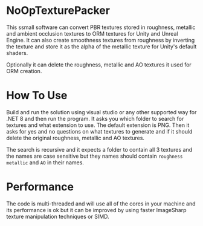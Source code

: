 # NoOpTexturePacker

This ssmall software can convert PBR textures stored in roughness, metallic and ambient occlusion textures to ORM textures for Unity and Unreal Engine.
It can also create smoothness textures from roughness by inverting the texture and store it as the alpha of the metallic texture for Unity's default shaders.

Optionally it can delete the roughness, metallic and AO textures it used for ORM creation.

# How To Use

Build and run the solution using visual studio or any other supported way for .NET 8 and then run the program. It asks you which folder to search for textures and what extension to use.
The default extension is PNG. Then it asks for yes and no questions on what textures to generate and if it should delete the original roughness, metallic and AO textures.

The search is recursive and it expects a folder to contain all 3 textures and the names are case sensitive but they names should contain `roughness` `metallic` and `AO` in their names.

# Performance

The code is multi-threaded and will use all of the cores in your machine and its performance is ok but it can be improved by using faster ImageSharp texture manipulation techniques or SIMD.